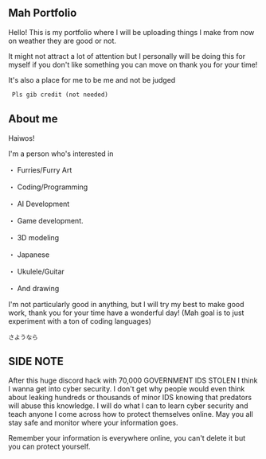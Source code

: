## Mah Portfolio ##

Hello! This is my portfolio where I will be uploading things I make from now on weather they are good or not.

It might not attract a lot of attention but I personally will be doing this for myself if you don't like something you can move on thank you for your time!

It's also a place for me to be me and not be judged

``` Pls gib credit (not needed)```

## About me ##

Haiwos!

I'm a person who's interested in

・ Furries/Furry Art

・ Coding/Programming

・ AI Development

・ Game development.

・ 3D modeling

・ Japanese

・ Ukulele/Guitar

・ And drawing

I'm not particularly good in anything, but I will try my best to make good work, thank you for your time have a wonderful day!
(Mah goal is to just experiment with a ton of coding languages)

```さようなら```
                                
## SIDE NOTE ##

After this huge discord hack with 70,000 GOVERNMENT IDS STOLEN I think I wanna get into cyber security. I don't get why people would even think about leaking
hundreds or thousands of minor IDS knowing that predators will abuse this knowledge. I will do what I can to learn cyber security and teach anyone I come across how to
protect themselves online. May you all stay safe and monitor where your information goes.

Remember your information is everywhere online, you can't delete it but you can protect yourself.
